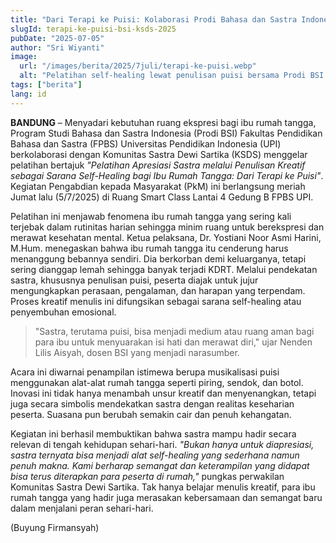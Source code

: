 ```yaml
---
title: "Dari Terapi ke Puisi: Kolaborasi Prodi Bahasa dan Sastra Indonesia dan Komunitas Sastra Dewi Sartika Galakkan Self-Healing lewat Sastra"
slugId: terapi-ke-puisi-bsi-ksds-2025
pubDate: "2025-07-05"
author: "Sri Wiyanti"
image:
  url: "/images/berita/2025/7juli/terapi-ke-puisi.webp"
  alt: "Pelatihan self-healing lewat penulisan puisi bersama Prodi BSI dan KSDS"
tags: ["berita"]
lang: id
---
```


**BANDUNG** – Menyadari kebutuhan ruang ekspresi bagi ibu rumah tangga, Program Studi Bahasa dan Sastra Indonesia (Prodi BSI) Fakultas Pendidikan Bahasa dan Sastra (FPBS) Universitas Pendidikan Indonesia (UPI) berkolaborasi dengan Komunitas Sastra Dewi Sartika (KSDS) menggelar pelatihan bertajuk *"Pelatihan Apresiasi Sastra melalui Penulisan Kreatif sebagai Sarana Self-Healing bagi Ibu Rumah Tangga: Dari Terapi ke Puisi"*. Kegiatan Pengabdian kepada Masyarakat (PkM) ini berlangsung meriah Jumat lalu (5/7/2025) di Ruang Smart Class Lantai 4 Gedung B FPBS UPI.

Pelatihan ini menjawab fenomena ibu rumah tangga yang sering kali terjebak dalam rutinitas harian sehingga minim ruang untuk berekspresi dan merawat kesehatan mental. Ketua pelaksana, Dr. Yostiani Noor Asmi Harini, M.Hum. menegaskan bahwa ibu rumah tangga itu cenderung harus menanggung bebannya sendiri. Dia berkorban demi keluarganya, tetapi sering dianggap lemah sehingga banyak terjadi KDRT. Melalui pendekatan sastra, khususnya penulisan puisi, peserta diajak untuk jujur mengungkapkan perasaan, pengalaman, dan harapan yang terpendam. Proses kreatif menulis ini difungsikan sebagai sarana self-healing atau penyembuhan emosional.

> "Sastra, terutama puisi, bisa menjadi medium atau ruang aman bagi para ibu untuk menyuarakan isi hati dan merawat diri," ujar Nenden Lilis Aisyah, dosen BSI yang menjadi narasumber.

Acara ini diwarnai penampilan istimewa berupa musikalisasi puisi menggunakan alat-alat rumah tangga seperti piring, sendok, dan botol. Inovasi ini tidak hanya menambah unsur kreatif dan menyenangkan, tetapi juga secara simbolis mendekatkan sastra dengan realitas keseharian peserta. Suasana pun berubah semakin cair dan penuh kehangatan.

Kegiatan ini berhasil membuktikan bahwa sastra mampu hadir secara relevan di tengah kehidupan sehari-hari. *"Bukan hanya untuk diapresiasi, sastra ternyata bisa menjadi alat self-healing yang sederhana namun penuh makna. Kami berharap semangat dan keterampilan yang didapat bisa terus diterapkan para peserta di rumah,"* pungkas perwakilan Komunitas Sastra Dewi Sartika. Tak hanya belajar menulis kreatif, para ibu rumah tangga yang hadir juga merasakan kebersamaan dan semangat baru dalam menjalani peran sehari-hari.

(Buyung Firmansyah)